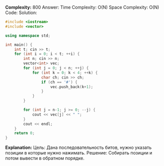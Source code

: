 **Complexity:** 800
Answer:
	Time Complexity: O(N)
	Space Complexity: O(N)
Code:
Solution:
```cpp
#include <iostream>
#include <vector>

using namespace std;

int main() {
    int t; cin >> t;
    for (int i = 0; i < t; ++i) {
        int n; cin >> n;
        vector<int> vec;
        for (int j = 0; j < n; ++j) {
            for (int k = 0; k < 4; ++k) {
                char ch; cin >> ch;
                if (ch == '#') {
                    vec.push_back(k+1);
                }
            }
        }

        for (int j = n-1; j >= 0; --j) {
            cout << vec[j] << " ";
        }
        cout << endl;
    }
    return 0;
}
```
**Explanation:**
	Цель: Дана последовательность битов, нужно указать позиции в которые нужно нажимать.
	Решение: Собирать позиции и потом вывести в обратном порядке.